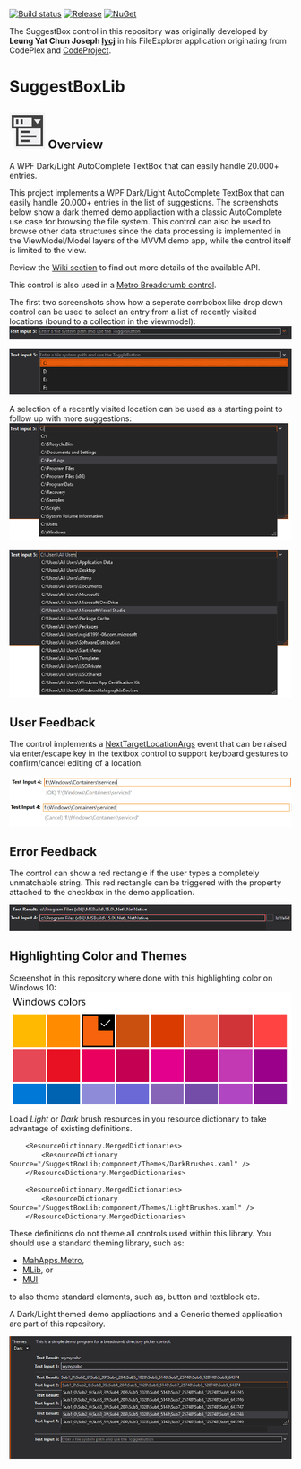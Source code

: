 [![Build status](https://ci.appveyor.com/api/projects/status/nw16d7fi59x0se0p?svg=true)](https://ci.appveyor.com/project/Dirkster99/suggestboxlib)
[![Release](https://img.shields.io/github/release/Dirkster99/SuggestBoxLib.svg)](https://github.com/Dirkster99/SuggestBoxLib/releases/latest)
[![NuGet](https://img.shields.io/nuget/dt/Dirkster.SuggestBoxLib.svg)](http://nuget.org/packages/Dirkster.SuggestBoxLib)

The SuggestBox control in this repository was originally developed by <b>Leung Yat Chun Joseph <a href="https://github.com/lycj">lycj</a></b> in his FileExplorer application originating from CodePlex and <a href="https://www.codeproject.com/Members/Fainx">CodeProject</a>.

# SuggestBoxLib

<h2><img src="https://raw.githubusercontent.com/Dirkster99/Docu/master/SuggestBoxLib/icons/AutoComplete_64x.png" height="64"/>&nbsp;Overview</h2>

A WPF Dark/Light AutoComplete TextBox that can easily handle 20.000+ entries.

This project implements a WPF Dark/Light AutoComplete TextBox that can easily handle 20.000+ entries in the
list of suggestions. The screenshots below show a dark themed demo appliaction with a classic AutoComplete
use case for browsing the file system. This control can also be used to browse other data structures since
the data processing is implemented in the ViewModel/Model layers of the MVVM demo app, while
the control itself is limited to the view.

Review the [Wiki section](https://github.com/Dirkster99/SuggestBoxLib/wiki) to find out more details of the available API.

This control is also used in a [Metro Breadcrumb control](https://github.com/Dirkster99/bm).

The first two screenshots show how a seperate combobox like drop down control can be used to select an entry from
a list of recently visited locations (bound to a collection in the viewmodel):
![](https://raw.githubusercontent.com/Dirkster99/Docu/master/SuggestBoxLib/screenshots/Unbenannt-7.png)

![](https://raw.githubusercontent.com/Dirkster99/Docu/master/SuggestBoxLib/screenshots/Unbenannt-8.png)

A selection of a recently visited location can be used as a starting point to follow up with more suggestions:
![](https://raw.githubusercontent.com/Dirkster99/Docu/master/SuggestBoxLib/screenshots/Unbenannt-9.png)

![](https://raw.githubusercontent.com/Dirkster99/Docu/master/SuggestBoxLib/screenshots/Unbenannt-10.png)

## User Feedback

The control implements a [NextTargetLocationArgs](https://github.com/Dirkster99/SuggestBoxLib/blob/master/source/SuggestBoxLib/Events/NextTargetLocationArgs.cs) event that can be raised via enter/escape key in the textbox control to support keyboard
gestures to confirm/cancel editing of a location.

![](https://raw.githubusercontent.com/Dirkster99/Docu/master/SuggestBoxLib/screenshots/OK_Cancel.png)

## Error Feedback
The control can show a red rectangle if the user types a completely unmatchable string. This red rectangle
can be triggered with the property attached to the checkbox in the demo application.

![](https://raw.githubusercontent.com/Dirkster99/Docu/master/SuggestBoxLib/screenshots/Unbenannt-6.png)

## Highlighting Color and Themes
Screenshot in this repository where done with this highlighting color on Windows 10:
![](https://raw.githubusercontent.com/Dirkster99/Docu/master/SuggestBoxLib/screenshots/Untitled.png)

Load *Light* or *Dark* brush resources in you resource dictionary to take advantage of existing definitions.

```XAML
    <ResourceDictionary.MergedDictionaries>
        <ResourceDictionary Source="/SuggestBoxLib;component/Themes/DarkBrushes.xaml" />
    </ResourceDictionary.MergedDictionaries>
```

```XAML
    <ResourceDictionary.MergedDictionaries>
        <ResourceDictionary Source="/SuggestBoxLib;component/Themes/LightBrushes.xaml" />
    </ResourceDictionary.MergedDictionaries>
```

These definitions do not theme all controls used within this library. You should use a standard theming library, such as:
- [MahApps.Metro](https://github.com/MahApps/MahApps.Metro),
- [MLib](https://github.com/Dirkster99/MLib), or
- [MUI](https://github.com/firstfloorsoftware/mui)

to also theme standard elements, such as, button and textblock etc.

A Dark/Light themed demo appliactions and a Generic themed application are part of this repository.  

![](https://raw.githubusercontent.com/Dirkster99/Docu/master/SuggestBoxLib/screenshots/Unbenannt-4.png)
